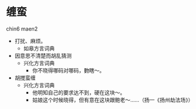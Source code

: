# 缠蛮
chin6 maen2
+ 打扰、麻烦。
  * 如皋方言词典
+ 因意思不清楚而胡乱猜测
  * 兴化方言词典
    - 你不晓得哪码对哪码，覅瞎～。
+ 胡搅蛮缠
  * 兴化方言词典
    - 他明知自己的要求达不到，硬在这块～。
    - 姑娘这个时候晓得，但有意在这块跟鲍老～……（扬一《扬州劫法场》）
